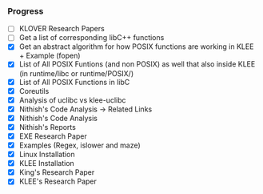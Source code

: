 ### Progress
- [ ] KLOVER Research Papers
- [ ] Get a list of corresponding libC++ functions
- [x] Get an abstract algorithm for how POSIX functions are working in KLEE + Example (fopen)
- [x] List of All POSIX Funtions (and non POSIX) as well that also inside KLEE (in runtime/libc or runtime/POSIX/)
- [x] List of All POSIX Functions in libC
- [x] Coreutils
- [x] Analysis of uclibc vs klee-uclibc
- [x] Nithish's Code Analysis -> Related Links
- [x] Nithish's Code Analysis
- [x] Nithish's Reports
- [x] EXE Research Paper
- [x] Examples (Regex, islower and maze)
- [x] Linux Installation
- [x] KLEE Installation
- [x] King's Research Paper
- [x] KLEE's Research Paper
